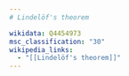 ```yaml
---
# Lindelöf's theorem

wikidata: Q4454973
msc_classification: "30"
wikipedia_links:
  - "[[Lindelöf's theorem]]"
---
```

